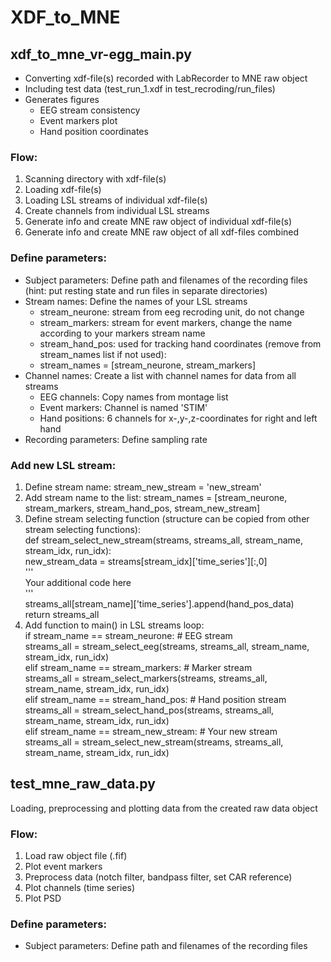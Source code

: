 # XDF_to_MNE

## xdf_to_mne_vr-egg_main.py
* Converting xdf-file(s) recorded with LabRecorder to MNE raw object
* Including test data (test_run_1.xdf in test_recroding/run_files)
* Generates figures
	* EEG stream consistency
   	* Event markers plot
   	* Hand position coordinates
   	  
### Flow:
1. Scanning directory with xdf-file(s)
2. Loading xdf-file(s)
3. Loading LSL streams of individual xdf-file(s)
4. Create channels from individual LSL streams
5. Generate info and create MNE raw object of individual xdf-file(s)
6. Generate info and create MNE raw object of all xdf-files combined

### Define parameters:
* Subject parameters: Define path and filenames of the recording files (hint: put resting state and run files in separate directories)
* Stream names: Define the names of your LSL streams
	* stream_neurone:  stream from eeg recroding unit, do not change
	* stream_markers:  stream for event markers, change the name according to your markers stream name
	* stream_hand_pos: used for tracking hand coordinates (remove from stream_names list if not used):
   	* stream_names = [stream_neurone, stream_markers]
* Channel names: Create a list with channel names for data from all streams
	* EEG channels:   Copy names from montage list
	* Event markers:  Channel is named 'STIM'
	* Hand positions: 6 channels for x-,y-,z-coordinates for right and left hand
* Recording parameters: Define sampling rate

### Add new LSL stream:
1. Define stream name: stream_new_stream = 'new_stream'
2. Add stream name to the list: stream_names = [stream_neurone, stream_markers, stream_hand_pos, stream_new_stream]
3. Define stream selecting function (structure can be copied from other stream selecting functions):  
    def stream_select_new_stream(streams, streams_all, stream_name, stream_idx, run_idx):  
        new_stream_data = streams[stream_idx]['time_series'][:,0]  
        '''  
        Your additional code here  
        '''  
        streams_all[stream_name]['time_series'].append(hand_pos_data)  
        return streams_all  
4. Add function to main() in LSL streams loop:  
    if stream_name == stream_neurone: # EEG stream  
        streams_all = stream_select_eeg(streams, streams_all, stream_name, stream_idx, run_idx)  
    elif stream_name == stream_markers: # Marker stream  
        streams_all = stream_select_markers(streams, streams_all, stream_name, stream_idx, run_idx)  
    elif stream_name == stream_hand_pos: # Hand position stream  
        streams_all = stream_select_hand_pos(streams, streams_all, stream_name, stream_idx, run_idx)  
    elif stream_name == stream_new_stream: # Your new stream  
        streams_all = stream_select_new_stream(streams, streams_all, stream_name, stream_idx, run_idx)  

## test_mne_raw_data.py
Loading, preprocessing and plotting data from the created raw data object

### Flow:
1. Load raw object file (.fif)
2. Plot event markers
3. Preprocess data (notch filter, bandpass filter, set CAR reference)
4. Plot channels (time series)
5. Plot PSD

### Define parameters:
* Subject parameters: Define path and filenames of the recording files


